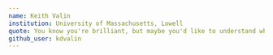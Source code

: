 ```yaml
---
name: Keith Valin
institution: University of Massachusetts, Lowell
quote: You know you're brilliant, but maybe you'd like to understand what you did 2 weeks from now.
github_user: kdvalin
---
```

